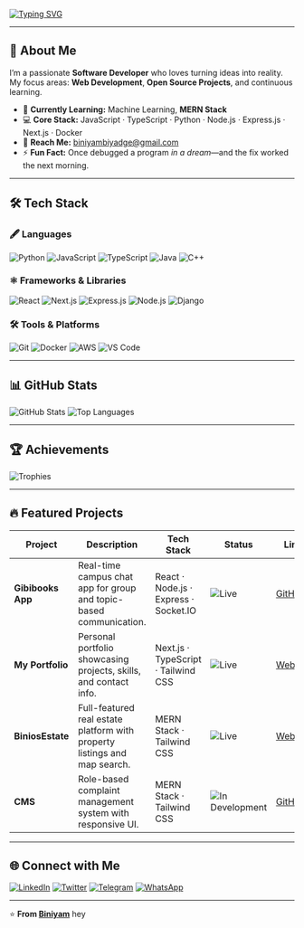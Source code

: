 <!-- ✨ Animated Greeting -->
[![Typing SVG](https://readme-typing-svg.demolab.com?font=Fira+Code&weight=600&size=32&pause=1000&color=FFFFFF&center=true&vCenter=true&width=650&lines=Hi+there,+I'm+Biniyam+👋)](https://git.io/typing-svg)


---
 
## 🚀 About Me
I’m a passionate **Software Developer** who loves turning ideas into reality.  
My focus areas: **Web Development**, **Open Source Projects**, and continuous learning.

- 🌱 **Currently Learning:** Machine Learning, **MERN Stack**  
- 💻 **Core Stack:** JavaScript · TypeScript · Python · Node.js · Express.js · Next.js · Docker  
- 📧 **Reach Me:** [biniyambiyadge@gmail.com](mailto:biniyambiyadge@gmail.com)  
- ⚡ **Fun Fact:** Once debugged a program *in a dream*—and the fix worked the next morning.  

---

## 🛠️ Tech Stack

### 🖋️ Languages
![Python](https://img.shields.io/badge/Python-3776AB?logo=python&logoColor=white&style=for-the-badge)
![JavaScript](https://img.shields.io/badge/JavaScript-F7DF1E?logo=javascript&logoColor=black&style=for-the-badge)
![TypeScript](https://img.shields.io/badge/TypeScript-3178C6?logo=typescript&logoColor=white&style=for-the-badge)
![Java](https://img.shields.io/badge/Java-007396?logo=java&logoColor=white&style=for-the-badge)
![C++](https://img.shields.io/badge/C%2B%2B-00599C?logo=c%2B%2B&logoColor=white&style=for-the-badge)

### ⚛️ Frameworks & Libraries
![React](https://img.shields.io/badge/React-61DAFB?logo=react&logoColor=black&style=for-the-badge)
![Next.js](https://img.shields.io/badge/Next.js-000000?logo=nextdotjs&logoColor=white&style=for-the-badge)
![Express.js](https://img.shields.io/badge/Express.js-404D59?logo=express&logoColor=white&style=for-the-badge)
![Node.js](https://img.shields.io/badge/Node.js-339933?logo=node.js&logoColor=white&style=for-the-badge)
![Django](https://img.shields.io/badge/Django-092E20?logo=django&logoColor=white&style=for-the-badge)

### 🛠️ Tools & Platforms
![Git](https://img.shields.io/badge/Git-F05032?logo=git&logoColor=white&style=for-the-badge)
![Docker](https://img.shields.io/badge/Docker-2496ED?logo=docker&logoColor=white&style=for-the-badge)
![AWS](https://img.shields.io/badge/AWS-FF9900?logo=amazon-aws&logoColor=white&style=for-the-badge)
![VS Code](https://img.shields.io/badge/VS%20Code-007ACC?logo=visual-studio-code&logoColor=white&style=for-the-badge)

---

## 📊 GitHub Stats
<div >
  <img src="https://github-readme-stats.vercel.app/api?username=Binaa10&show_icons=true&theme=radical" alt="GitHub Stats" />
  <img src="https://github-readme-stats.vercel.app/api/top-langs/?username=Binaa10&layout=compact&theme=radical" alt="Top Languages" />
</div>

---

## 🏆 Achievements
<div >
  <img src="https://github-profile-trophy.vercel.app/?username=Binaa10&theme=radical&margin-w=15" alt="Trophies" />
</div>

---

## 🔥 Featured Projects

| Project | Description | Tech Stack | Status | Link |
|---------|-------------|------------|--------|------|
| **Gibibooks App** | Real-time campus chat app for group and topic-based communication. | React · Node.js · Express · Socket.IO | ![Live](https://img.shields.io/badge/Live-brightgreen) | [GitHub](https://github.com/Binaa10/gibibooks-App) |
| **My Portfolio** | Personal portfolio showcasing projects, skills, and contact info. | Next.js · TypeScript · Tailwind CSS | ![Live](https://img.shields.io/badge/Live-brightgreen) | [Website](https://biniyam-portfolio-website.vercel.app/) |
| **BiniosEstate** | Full-featured real estate platform with property listings and map search. | MERN Stack · Tailwind CSS | ![Live](https://img.shields.io/badge/Live-brightgreen) | [Website](https://mern-estate-wpg9.onrender.com/) |
| **CMS** | Role-based complaint management system with responsive UI. | MERN Stack · Tailwind CSS | ![In Development](https://img.shields.io/badge/In%20Development-lightgrey) | [GitHub](https://github.com/Binaa10/CMS) |



---

## 🌐 Connect with Me
[![LinkedIn](https://img.shields.io/badge/LinkedIn-0A66C2?logo=linkedin&logoColor=white&style=for-the-badge)](https://www.linkedin.com/in/yourprofile/)
[![Twitter](https://img.shields.io/badge/Twitter-1DA1F2?logo=twitter&logoColor=white&style=for-the-badge)](https://x.com/abuabu5929)
[![Telegram](https://img.shields.io/badge/Telegram-0088cc?logo=telegram&logoColor=white&style=for-the-badge)](https://t.me/yourhandle)
[![WhatsApp](https://img.shields.io/badge/WhatsApp-25D366?logo=whatsapp&logoColor=white&style=for-the-badge)](https://wa.me/yourphonenumber)

---

⭐️ **From [Biniyam](https://github.com/Binaa10)**
hey